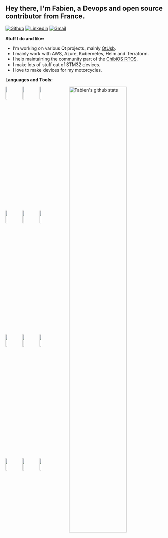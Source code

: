 <!-- Your title -->
## Hey there, I'm Fabien, a Devops and open source contributor from France.

<!-- Your badges
You can use the website to generate badges: https://shields.io/
-->

[![Github](https://img.shields.io/badge/-Github-000?style=flat&logo=Github&logoColor=white)](https://github.com/fpoussin)
[![Linkedin](https://img.shields.io/badge/-LinkedIn-blue?style=flat&logo=Linkedin&logoColor=white)](https://www.linkedin.com/in/fpoussin/)
[![Gmail](https://img.shields.io/badge/-Gmail-c14438?style=flat&logo=Gmail&logoColor=white)](mailto:fabien.poussin@gmail.com)

<!-- Talking about you -->
**Stuff I do and like:**

- I’m working on various Qt projects, mainly [QtUsb](https://github.com/fpoussin/QtUsb).
- I mainly work with AWS, Azure, Kubernetes, Helm and Terraform.
- I help maintaining the community part of the [ChibiOS RTOS](https://github.com/ChibiOS).
- I make lots of stuff out of STM32 devices.
- I love to make devices for my motorcycles.

**Languages and Tools:** 

<!-- Your github readme stats
You can use this api: https://github.com/anuraghazra/github-readme-stats
-->
<p>
  <img width="60%" align="right" alt="Fabien's github stats" src="https://github-readme-stats.vercel.app/api?username=fpoussin&show_icons=true&hide_border=true&line_height=27&icon_color=ff8000&show_owner=true&include_all_commits=true&count_private=true&theme=prussian" />  
  
  <!-- Your languages and tools. Be careful with the alignment. 
  You can use this sites to get logos: https://www.vectorlogo.zone or https://simpleicons.org/
  -->
  <code><img width="10%" src="https://www.vectorlogo.zone/logos/kubernetes/kubernetes-ar21.svg"></code>
  <code><img width="10%" src="https://www.vectorlogo.zone/logos/circleci/circleci-ar21.svg"></code>
  <code><img width="10%" src="https://www.vectorlogo.zone/logos/helmsh/helmsh-ar21.svg"></code>
  <br />
  <code><img width="10%" src="https://www.vectorlogo.zone/logos/terraformio/terraformio-ar21.svg"></code>
  <code><img width="10%" src="https://www.vectorlogo.zone/logos/docker/docker-ar21.svg"></code>
  <code><img width="10%" src="https://www.vectorlogo.zone/logos/jenkins/jenkins-ar21.svg"></code>
  <br />
  <code><img width="10%" src="https://www.vectorlogo.zone/logos/amazon_aws/amazon_aws-ar21.svg"></code>
  <code><img width="10%" src="https://www.vectorlogo.zone/logos/microsoft_azure/microsoft_azure-ar21.svg"></code>
  <code><img width="10%" src="https://www.vectorlogo.zone/logos/gitlab/gitlab-ar21.svg"></code>
  <br />
  <code><img width="10%" src="https://www.vectorlogo.zone/logos/git-scm/git-scm-ar21.svg"></code>
  <code><img width="10%" src="https://www.vectorlogo.zone/logos/python/python-ar21.svg"></code>
  <code><img width="10%" src="https://www.vectorlogo.zone/logos/qtio/qtio-ar21.svg"></code>
</p>
